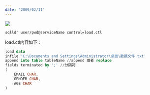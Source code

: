```yaml
---
date: '2009/02/11'
---
```


<img src='https://img1.baidu.com/it/u=3504749565,1557117143&fm=253&fmt=auto&app=138&f=JPEG?w=382&h=236' />

`sqlldr user/pwd@serviceName control=load.ctl`

load.ctl内容如下：
```sql
load data
infile 'C:\Documents and Settings\Administrator\桌面\数据文件.txt'
append into table tableName //append 或者 replace
fields terminated by ';' //分隔符
(
	EMAIL CHAR,
	GENDER CHAR,
	AGE CHAR
)
```

